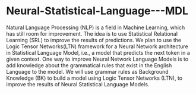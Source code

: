 # Neural-Statistical-Language---MDL

Natural Language Processing (NLP) is a field in Machine Learning, which has still room for improvement. The idea is to use Statistical Relational Learning (SRL) to improve the results of predictions. We plan to use the Logic Tensor Networks(LTN) framework for a Neural Network architecture in Statistical Language Model, i.e., a model that predicts the next token in a given context. One way to improve Neural Network Language Models is to add knowledge about the grammatical rules that exist in the English Language to the model. We will use grammar rules as Background Knowledge (BK) to build a model using Logic Tensor Networks (LTN), to improve the results of Neural Statistical Language Models.
